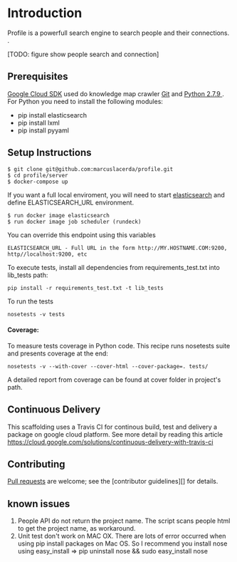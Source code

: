 # Introduction
Profile is a powerfull search engine to search people and their connections. .

[TODO: figure show people search and connection]

## Prerequisites
[Google Cloud SDK][gcloud] used do knowledge map crawler
[Git][] and [Python 2.7.9 ][Python]. For Python you need to install the following modules:
* pip install elasticsearch
* pip install lxml
* pip install pyyaml

## Setup Instructions

```console
$ git clone git@github.com:marcuslacerda/profile.git
$ cd profile/server
$ docker-compose up
```

If you want a full local enviroment, you will need to start [elasticsearch] and define ELASTICSEARCH_URL environment.

```console
$ run docker image elasticsearch
$ run docker image job scheduler (rundeck)
```

You can override this endpoint using this variables
```
ELASTICSEARCH_URL - Full URL in the form http://MY.HOSTNAME.COM:9200, http//localhost:9200, etc
```

To execute tests, install all dependencies from requirements_test.txt into lib_tests path:
```
pip install -r requirements_test.txt -t lib_tests
```

To run the tests
```
nosetests -v tests
```
#### Coverage:

To measure tests coverage in Python code. This recipe runs nosetests suite and presents coverage at the end:
```
nosetests -v --with-cover --cover-html --cover-package=. tests/
```
A detailed report from coverage can be found at cover folder in project's path.



## Continuous Delivery
This scaffolding uses a Travis CI for continous build, test and delivery a package on google cloud platform.
See more detail by reading this article
https://cloud.google.com/solutions/continuous-delivery-with-travis-ci



## Contributing
[Pull requests][] are welcome; see the [contributor guidelines][] for details.

## known issues
1. People API do not return the project name. The script scans people html to get the project name, as workaround.
1. Unit test don't work on MAC OX. There are lots of error occurred when using pip install packages on Mac OS. So I recommend you install nose using easy_install => pip uninstall nose && sudo easy_install nose

[gcloud]: https://cloud.google.com/sdk/
[Git]: http://help.github.com/set-up-git-redirect
[Python]: https://www.python.org
[Pull requests]: https://help.github.com/categories/collaborating-on-projects-using-issues-and-pull-requests/
[elasticsearch]: https://www.elastic.co/products/elasticsearch
